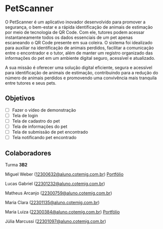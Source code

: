 # PetScanner
O PetScanner é um aplicativo inovador desenvolvido para promover a segurança, 
o bem-estar e a rápida identificação de animais de estimação por meio de 
tecnologia de QR Code.
Com ele, tutores podem acessar instantaneamente todos os dados essenciais de
um pet apenas escaneando o QR Code presente em sua coleira.
O sistema foi idealizado para auxiliar na identificação de animais perdidos, 
facilitar a comunicação entre o encontrador e o tutor, além de manter um
registro organizado das informações do pet em um ambiente digital seguro,
acessível e atualizado.

A sua missão é oferecer uma solução digital eficiente, segura e acessível para
identificação de animais de estimação, contribuindo para a redução do número de 
animais perdidos e promovendo uma convivência mais tranquila entre tutores e 
seus pets.

## Objetivos
- [ ] Fazer o vídeo de demonstração
- [ ] Tela de login
- [ ] Tela de cadastro do pet
- [ ] Tela de informações do pet
- [ ] Tela de submissão de pet encontrado
- [ ] Tela notificando pet encontrado

## Colaboradores
Turma **3B2**

Miguel Weber    (12300632@aluno.cotemig.com.br) [Portfólio](https://github.com/miguelweber)

Lucas Gabriel   (22301232@aluno.cotemig.com.br)

Matheus Arcanjo (22300759@aluno.cotemig.com.br)

Maria Clara     (22301135@aluno.cotemig.com.br)

Maria Luiza     (22300384@aluno.cotemig.com.br) [Portfólio](https://github.com/malu4225)

Júlia Marcussi  (22301097@aluno.cotemig.com.br)

